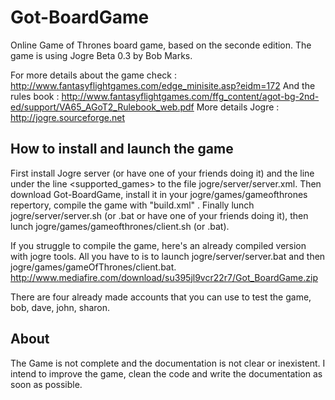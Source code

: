 Got-BoardGame
=============

Online Game of Thrones board game, based on the seconde edition.
The game is using Jogre Beta 0.3 by Bob Marks.

For more details about the game check : http://www.fantasyflightgames.com/edge_minisite.asp?eidm=172
And the rules book : http://www.fantasyflightgames.com/ffg_content/agot-bg-2nd-ed/support/VA65_AGoT2_Rulebook_web.pdf
More details Jogre : http://jogre.sourceforge.net

How to install and launch the game
-----------

First install Jogre server (or have one of your friends doing it) and the line <game id="gameOfThrones" host="true" minPlayers="3" maxPlayers="6"/> under the line <supported_games>  to the file jogre/server/server.xml.
Then download Got-BoardGame, install it in your jogre/games/gameofthrones repertory, compile the game with "build.xml" .
Finally lunch jogre/server/server.sh (or .bat or have one of your friends doing it), then lunch jogre/games/gameofthrones/client.sh (or .bat).

If you struggle to compile the game, here's an already compiled version with jogre tools. All you have to is to launch jogre/server/server.bat  and then jogre/games/gameOfThrones/client.bat.
http://www.mediafire.com/download/su395jl9vcr22r7/Got_BoardGame.zip

There are four already made accounts that you can use to test the game, bob, dave, john, sharon.

About 
-----

The Game is not complete and the documentation is not clear or inexistent. 
I intend to improve the game, clean the code and write the documentation as soon as possible. 

